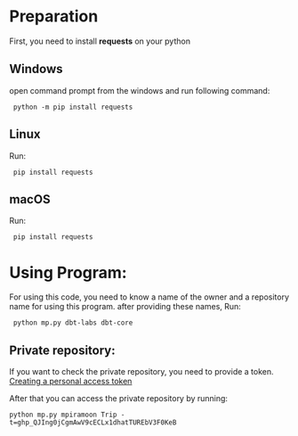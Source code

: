 # Preparation

First, you need to install **requests** on your python

## Windows

open command prompt from the windows and run following command:

```
 python -m pip install requests
```

## Linux

Run:

```
 pip install requests
```

## macOS

Run:

```
 pip install requests
```

# Using Program:

For using this code, you need to know a name of the owner and a repository name for using this program. after providing these names, Run:

```
 python mp.py dbt-labs dbt-core
```

## Private repository:

If you want to check the private repository, you need to provide a token. [Creating a personal access token](https://docs.github.com/en/enterprise-server@3.4/authentication/keeping-your-account-and-data-secure/creating-a-personal-access-token)

After that you can access the private repository by running:

```
python mp.py mpiramoon Trip -t=ghp_QJIng0jCgmAwV9cECLx1dhatTUREbV3F0KeB
```
